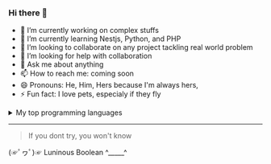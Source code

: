 ### Hi there 👋

<!--
**luminousbinary/luminousbinary** is a ✨ _special_ ✨ repository because its `README.md` (this file) appears on your GitHub profile.

Here are some ideas to get you started:

-->
- 🔭 I’m currently working on complex stuffs
- 🌱 I’m currently learning Nestjs, Python, and PHP
- 👯 I’m looking to collaborate on any project tackling real world problem
- 🤔 I’m looking for help with collaboration
- 💬 Ask me about anything
- 📫 How to reach me: coming soon
- 😄 Pronouns: He, Him, Hers because I'm always hers,
- ⚡ Fun fact: I love pets, especialy if they fly


<details>
<summary>My top programming languages</summary>

| s/n | Favourite language |
|-----:|---------------|
|     1|JavaScript  |
|     2|Python  |
|     3|C#  |
|     4|PHP   |

</details>

---
>If you dont try, you won't know 

(☞ﾟヮﾟ)☞ Luninous Boolean  ^_____^

